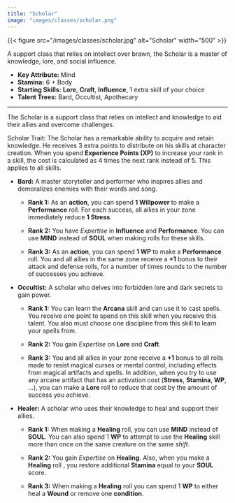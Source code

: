 ```yaml
---
title: "Scholar"
image: "images/classes/scholar.png"
---
```

{{< figure src="/images/classes/scholar.jpg" alt="Scholar" width="500" >}}

A support class that relies on intellect over brawn, the Scholar is a master of knowledge, lore, and social influence.
- **Key Attribute:** Mind
- **Stamina:** 6 + Body
- **Starting Skills:** **Lore**, **Craft**, **Influence**, 1 extra skill of your choice
- **Talent Trees:** Bard, Occultist, Apothecary

---
The Scholar is a support class that relies on intellect and knowledge to aid their allies and overcome challenges.

Scholar Trait: The Scholar has a remarkable ability to acquire and retain knowledge. He receives 3 extra points to distribute on his skills at character creation. When you spend **Experience Points (XP)** to increase your rank in a skill, the cost is calculated as 4 times the next rank instead of 5. This applies to all skills.

- **Bard:** A master storyteller and performer who inspires allies and demoralizes enemies with their words and song.
    
    - **Rank 1:** As an **action**, you can spend **1 Willpower** to make a **Performance** roll. For each success, all allies in your zone immediately reduce **1 Stress**.
        
    - **Rank 2:** You have *Expertise* in **Influence** and **Performance**. You can use **MIND** instead of **SOUL** when making rolls for these skills.
        
    - **Rank 3:** As an **action**, you can spend **1 WP** to make a **Performance** roll. You and all allies in the same zone receive a **+1** bonus to their attack and defense rolls, for a number of times rounds to the number of successes you achieve.
        
- **Occultist:** A scholar who delves into forbidden lore and dark secrets to gain power.
    
    - **Rank 1:** You can learn the **Arcana** skill and can use it to cast spells. You receive one point to spend on this skill when you receive this talent. You also must choose one discipline from this skill to learn your spells from.
        
    - **Rank 2:** You gain *Expertise* on **Lore** and **Craft**.
        
    - **Rank 3:** You and all allies in your zone receive a **+1** bonus to all rolls made to resist magical curses or mental control, including effects from magical artifacts and spells. In addition, when you try to use any arcane artifact that has an activation cost (**Stress**, **Stamina**, **WP**, ...), you can make a **Lore** roll to reduce that cost by the amount of success you achieve.
        
- **Healer:** A scholar who uses their knowledge to heal and support their allies.
    
    - **Rank 1:** When making a **Healing** roll, you can use **MIND** instead of **SOUL**. You can also spend 1 **WP** to attempt to use the **Healing** skill more than once on the same creature on the same *shift*.
    
    - **Rank 2:** You gain *Expertise* on **Healing**. Also, when you make a **Healing** roll , you restore additional **Stamina** equal to your **SOUL** score.
        
    - **Rank 3:** When making a **Healing** roll you can spend 1 **WP** to either heal a **Wound** or remove one **condition**.
        
